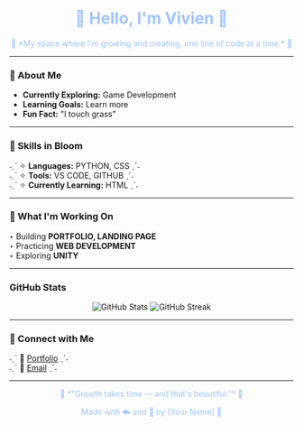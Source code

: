 <h1 align="center" style="color: #A0C4FF;">🌸 Hello, I'm Vivien 🌸</h1>

<p align="center" style="color: #A0C4FF;">
  🌿 *My space where I'm growing and creating, one line of code at a time.* 🌿
</p>

---

### 🌷 About Me  
-  **Currently Exploring:** Game Development  
-  **Learning Goals:** Learn more  
-  **Fun Fact:** "I touch grass"

---

### 🌸 Skills in Bloom  
˗ˏˋ ✧ **Languages:** PYTHON, CSS ˎˊ˗  
˗ˏˋ ✧ **Tools:** VS CODE, GITHUB ˎˊ˗  
˗ˏˋ ✧ **Currently Learning:** HTML ˎˊ˗  

---

### 🌸 What I'm Working On  
‣  Building **PORTFOLIO, LANDING PAGE**  
‣  Practicing **WEB DEVELOPMENT**  
‣  Exploring **UNITY**

---

### GitHub Stats  
<div align="center">
  <img src="https://github-readme-stats.vercel.app/api?username=YourGitHubUsername&show_icons=true&theme=pastel" alt="GitHub Stats" />
  <img src="https://github-readme-streak-stats.herokuapp.com/?user=YourGitHubUsername&theme=pastel" alt="GitHub Streak" />
</div>

---

### 🌸 Connect with Me   
˗ˏˋ 🌷 [Portfolio](https://your-portfolio-link.com) ˎˊ˗  
˗ˏˋ 🌷 [Email](vtv.villalobos@gmail.com) ˎˊ˗  

---

<p align="center" style="color: #A0C4FF;">🍃 *"Growth takes time — and that's beautiful."* 🍃</p>
<p align="center" style="color: #A0C4FF;">Made with ☁️ and 🍵 by [Your Name] 🌷</p>
